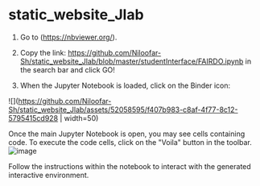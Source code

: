 # static_website_Jlab

1. Go to (https://nbviewer.org/).

2. Copy the link: https://github.com/Niloofar-Sh/static_website_Jlab/blob/master/studentInterface/FAIRDO.ipynb in the search bar and click GO!

3. When the Jupyter Notebook is loaded, click on the Binder icon:

![](https://github.com/Niloofar-Sh/static_website_Jlab/assets/52058595/f407b983-c8af-4f77-8c12-5795415cd928 | width=50)


Once the main Jupyter Notebook is open, you may see cells containing code.
To execute the code cells, click on the "Voila" button in the toolbar.
![image](https://github.com/Niloofar-Sh/static_website_Jlab/assets/52058595/c6e914d2-310f-41ee-bd63-d9700441f7ea)

Follow the instructions within the notebook to interact with the generated interactive environment.
